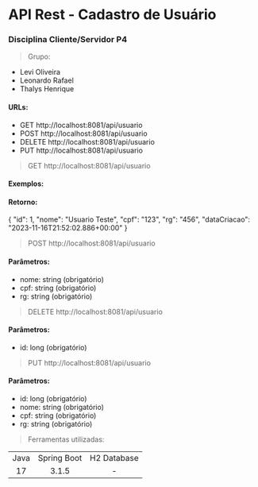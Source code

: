 # API Rest - Cadastro de Usuário

### Disciplina Cliente/Servidor P4

> Grupo:
+ Levi Oliveira
+ Leonardo Rafael
+ Thalys Henrique

#### URLs:

+ GET http://localhost:8081/api/usuario
+ POST http://localhost:8081/api/usuario
+ DELETE http://localhost:8081/api/usuario
+ PUT http://localhost:8081/api/usuario

> GET http://localhost:8081/api/usuario

#### Exemplos:

#### Retorno:

{
    "id": 1,
    "nome": "Usuario Teste",
    "cpf": "123",
    "rg": "456",
    "dataCriacao": "2023-11-16T21:52:02.886+00:00"
}

> POST http://localhost:8081/api/usuario

#### Parâmetros:
+ nome: string (obrigatório)
+ cpf: string (obrigatório)
+ rg: string (obrigatório)

> DELETE http://localhost:8081/api/usuario

#### Parâmetros:
+ id: long (obrigatório)

> PUT http://localhost:8081/api/usuario

#### Parâmetros:
+ id: long (obrigatório)
+ nome: string (obrigatório)
+ cpf: string (obrigatório)
+ rg: string (obrigatório)

> Ferramentas utilizadas:

<table>
<tr align="center">
<td>Java</td>
<td>Spring Boot</td>
<td>H2 Database</td>
</tr>

<tr align="center">
<td>17</td>
<td>3.1.5</td>
<td>-</td>
</tr>
</table>

